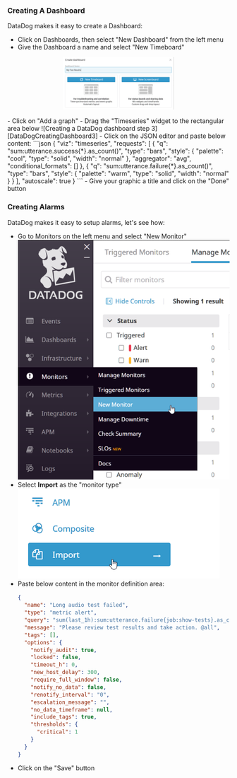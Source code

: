 ### **Creating A Dashboard**
DataDog makes it easy to create a Dashboard:
- Click on Dashboards, then select "New Dashboard" from the left menu
- Give the Dashboard a name and select "New Timeboard" 
<!-- ![Creating a DataDog dashboard step 2][DataDogCreatingDashboard2] -->
<p align="center">
    <img src="../images/DataDogCreatingDashboard2.png" width="50%" height="Auto">
</p>
- Click on "Add a graph"
- Drag the "Timeseries" widget to the rectangular area below
![Creating a DataDog dashboard step 3][DataDogCreatingDashboard3]
- Click on the JSON editor and paste below content:
  ```json
  {
    "viz": "timeseries",
    "requests": [
      {
        "q": "sum:utterance.success{*}.as_count()",
        "type": "bars",
        "style": {
          "palette": "cool",
          "type": "solid",
          "width": "normal"
        },
        "aggregator": "avg",
        "conditional_formats": []
      },
      {
        "q": "sum:utterance.failure{*}.as_count()",
        "type": "bars",
        "style": {
          "palette": "warm",
          "type": "solid",
          "width": "normal"
        }
      }
    ],
    "autoscale": true
  }
  ```
- Give your graphic a title and click on the "Done" button

### **Creating Alarms**
DataDog makes it easy to setup alarms, let's see how:
- Go to Monitors on the left menu and select "New Monitor"
![Creating a DataDog alarm step 1][DataDogCreatingAlarm1]
- Select **Import** as the "monitor type"
![Creating a DataDog alarm step 2][DataDogCreatingAlarm2]
- Paste below content in the monitor definition area:
  ```json
  {
    "name": "Long audio test failed",
    "type": "metric alert",
    "query": "sum(last_1h):sum:utterance.failure{job:show-tests}.as_count() >= 1",
    "message": "Please review test results and take action. @all",
    "tags": [],
    "options": {
      "notify_audit": true,
      "locked": false,
      "timeout_h": 0,
      "new_host_delay": 300,
      "require_full_window": false,
      "notify_no_data": false,
      "renotify_interval": "0",
      "escalation_message": "",
      "no_data_timeframe": null,
      "include_tags": true,
      "thresholds": {
        "critical": 1
      }
    }
  }
  ```
- Click on the "Save" button

[DataDogCreatingDashboard1]: ../images/DataDogCreatingDashboard1.png "Creating a DataDog dashboard step 1"
[DataDogCreatingDashboard2]: ../images/DataDogCreatingDashboard2.png "Creating a DataDog dashboard step 2"
[DataDogCreatingDashboard3]: ../images/DataDogCreatingDashboard3.png "Creating a DataDog dashboard step 3"
[DataDogCreatingAlarm1]: ../images/DataDogCreatingAlarm1.png "Creating a DataDog alarm step 1"
[DataDogCreatingAlarm2]: ../images/DataDogCreatingAlarm2.png "Creating a DataDog alarm step 2"